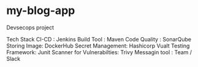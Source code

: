 # my-blog-app
Devsecops project

Tech Stack
CI-CD : Jenkins
Build Tool : Maven
Code Quality : SonarQube
Storing Image: DockerHub
Secret Management: Hashicorp Vualt
Testing Framework: Junit
Scanner for Vulnerabilties: Trivy
Messagin tool : Team / Slack

